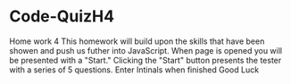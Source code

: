 # Code-QuizH4
Home work 4
This homework will build upon the skills that have been showen and push us futher into JavaScript.
When page is opened you will be  presented with a "Start." 
Clicking the "Start" button presents the tester with a series of 5 questions. 
Enter Intinals when finished
Good Luck